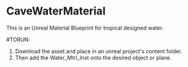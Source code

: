 # CaveWaterMaterial

This is an Unreal Material Blueprint for tropical designed water.

#TORUN: 
1. Download the asset and place in an unreal project's content folder.
2. Then add the Water_Mtrl_Inst onto the desired object or plane. 
